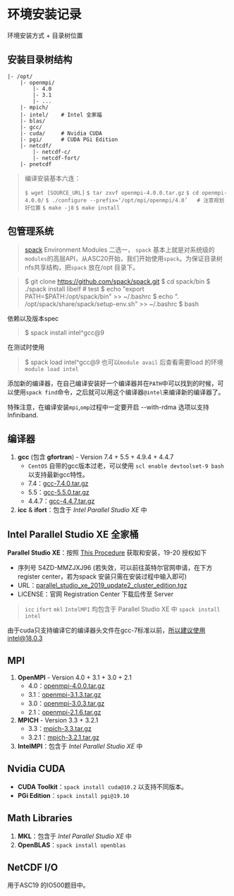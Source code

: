 <!-- TITLE: Environment Installation -->
<!-- SUBTITLE: Installation records for environment dependencies -->

# 环境安装记录

环境安装方式 + 目录树位置

## 安装目录树结构

```
|- /opt/
    |- openmpi/
        |- 4.0
        |- 3.1
        |- ...
    |- mpich/
    |- intel/    # Intel 全家福
    |- blas/
    |- gcc/
    |- cuda/     # Nvidia CUDA
    |- pgi/      # CUDA PGi Edition
    |- netcdf/
        |- netcdf-c/
        |- netcdf-fort/
    |- pnetcdf
```

> 编译安装基本六连：
> 
> `$ wget [SOURCE_URL]`
> `$ tar zxvf openmpi-4.0.0.tar.gz`
> `$ cd openmpi-4.0.0/`
> `$ ./configure --prefix=‘/opt/mpi/openmpi/4.0’   # 注意规划好位置`
> `$ make -j8`
> `$ make install`

## 包管理系统
>[spack](https://spack.io/)
>Environment Modules
二选一， `spack` 基本上就是对系统级的`modules`的高层API，从ASC20开始，我们开始使用`spack`。为保证目录树nfs共享结构，把`spack` 放在/opt 目录下。

>$ git clone https://github.com/spack/spack.git
>$ cd spack/bin
>$ ./spack install libelf # test
>$ echo "export PATH=$PATH:/opt/spack/bin" >> ~/.bashrc
>$ echo ". /opt/spack/share/spack/setup-env.sh" >> ~/.bashrc
>$ bash

依赖以及版本spec
> $ spack install intel^gcc@9

在测试时使用
> $ spack load intel^gcc@9
也可以`module avail` 后查看需要load 的环境`module load intel`

添加新的编译器，在自己编译安装好一个编译器并在`PATH`中可以找到的时候，可以使用`spack find`命令，之后就可以用这个编译器`@intel`来编译新的编译器了。

特殊注意，在编译安装`mpi`,`omp`过程中一定要开启 --with-rdma 选项以支持Infiniband.

## 编译器

1. **gcc** (包含 **gfortran**) - Version 7.4 + 5.5 + 4.9.4 + 4.4.7
    - `CentOS` 自带的gcc版本过老，可以使用 `scl enable devtoolset-9 bash`以支持最新gcc特性。
    - 7.4：[gcc-7.4.0.tar.gz](http://ftp.gnu.org/gnu/gcc/gcc-7.4.0/gcc-7.4.0.tar.gz)
    - 5.5：[gcc-5.5.0.tar.gz](http://ftp.gnu.org/gnu/gcc/gcc-5.5.0/gcc-5.5.0.tar.gz)
    - 4.4.7：[gcc-4.4.7.tar.gz](http://ftp.gnu.org/gnu/gcc/gcc-4.4.7/gcc-4.4.7.tar.gz)
2. **icc** & **ifort**：包含于 *Intel Parallel Studio XE* 中

## Intel Parallel Studio XE 全家桶

**Parallel Studio XE**：按照 [This Procedure](https://www.slothparadise.com/how-to-setup-the-intel-compilers-on-a-cluster) 获取和安装，19-20 授权如下

- 序列号 S4ZD-MMZJXJ96 (若失效，可以前往英特尔官网申请，在下方register center，若为spack 安装只需在安装过程中输入即可)
- URL：[parallel_studio_xe_2019_update2_cluster_edition.tgz](http://registrationcenter-download.intel.com/akdlm/irc_nas/tec/15088/parallel_studio_xe_2019_update2_cluster_edition.tgz)
- LICENSE：官网 Registration Center 下载后传至 Server

> `icc` `ifort` `mkl` `IntelMPI` 均包含于 Parallel Studio XE 中
> `spack install intel`

由于cuda只支持编译它的编译器头文件在gcc-7标准以前，所以建议使用intel@18.0.3
## MPI

1. **OpenMPI** - Version 4.0 + 3.1 + 3.0 + 2.1
    - 4.0：[openmpi-4.0.0.tar.gz](https://download.open-mpi.org/release/open-mpi/v4.0/openmpi-4.0.0.tar.gz)
    - 3.1：[openmpi-3.1.3.tar.gz](https://download.open-mpi.org/release/open-mpi/v3.1/openmpi-3.1.3.tar.gz)
    - 3.0：[openmpi-3.0.3.tar.gz](https://download.open-mpi.org/release/open-mpi/v3.0/openmpi-3.0.3.tar.gz)
    - 2.1：[openmpi-2.1.6.tar.gz](https://download.open-mpi.org/release/open-mpi/v2.1/openmpi-2.1.6.tar.gz)
2. **MPICH** - Version 3.3 + 3.2.1
    - 3.3：[mpich-3.3.tar.gz](http://www.mpich.org/static/downloads/3.3/mpich-3.3.tar.gz)
    - 3.2.1：[mpich-3.2.1.tar.gz](http://www.mpich.org/static/downloads/3.2.1/mpich-3.2.1.tar.gz)
3. **IntelMPI**：包含于 *Intel Parallel Studio XE* 中

## Nvidia CUDA

- **CUDA Toolkit**：`spack install cuda@10.2` 以支持不同版本。
- **PGi Edition**：`spack install pgi@19.10`

## Math Libraries

1. **MKL**：包含于 *Intel Parallel Studio XE* 中
2. **OpenBLAS**：`spack install openblas`

## NetCDF I/O
用于ASC19 的IO500题目中。
